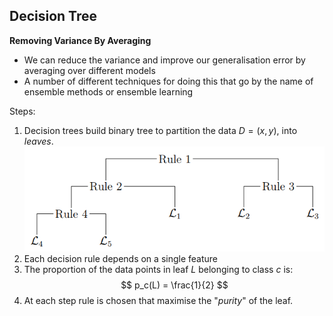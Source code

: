 ## Decision Tree
**Removing Variance By Averaging**
- We can reduce the variance and improve our generalisation error by averaging over different models
- A number of different techniques for doing this that go by the name of ensemble methods or ensemble learning

Steps:
1. Decision trees build binary tree to partition the data $D = {(x, y)}$, into _leaves_.
![](https://github.com/werdnakof/Advanced-Machine-Learning-Notes/blob/master/images/ensembleLearning1.png?raw=true)
2. Each decision rule depends on a single feature
3. The proportion of the data points in leaf $L$ belonging to class $c$ is:
	$$
	p_c(L) = \frac{1}{2}
	$$
4. At each step rule is chosen that maximise the "_purity_" of the leaf.








<!--stackedit_data:
eyJoaXN0b3J5IjpbOTI3MjAwMjQ3LC0xMTc1ODE4NTc3LC0zMj
QzNDEyNDksMTk0MDAzOTgxNywxNzI1OTE5OTI0XX0=
-->